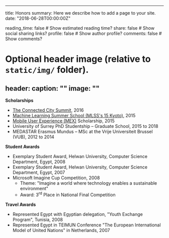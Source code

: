 
---
title: Honors
summary: Here we describe how to add a page to your site.
date: "2018-06-28T00:00:00Z"

reading_time: false  # Show estimated reading time?
share: false  # Show social sharing links?
profile: false  # Show author profile?
comments: false  # Show comments?

# Optional header image (relative to `static/img/` folder).
header:
  caption: ""
  image: ""
---



**Scholarships**

- [The Connected City Summit](https://www.re-work.co/events/connected-city), 2016
- [Machine Learning Summer School (MLSS's 15 Kyoto)](http://www.iip.ist.i.kyoto-u.ac.jp/mlss15/doku.php), 2015
- [Mobile User Experience (MEX)](https://www.pmn.co.uk/mex/) Scholarship, 2015
- University of Surrey PhD Studentship – Graduate School, 2015 to 2018 
- MEDASTAR Erasmus Mundus – MSc at the Vrije Universiteit Brussel (VUB), 2012 to 2014


**Student Awards**

- Exemplary Student Award, Helwan University, Computer Science Department, Egypt, 2008
- Exemplary Student Award, Helwan University, Computer Science Department, Egypt, 2007
- Microsoft Imagine Cup Competition, 2008
    - Theme: "Imagine a world where technology enables a sustainable environment"
    - Award: 3<sup>rd</sup> Place in National Final Competition


**Travel Awards**
- Represented Egypt with Egyptian delegation, "Youth Exchange Program", Tunisia, 2008
- Represented Egypt in TEIMUN Conference "The European International Model of United Nations" in Netherlands, 2007

